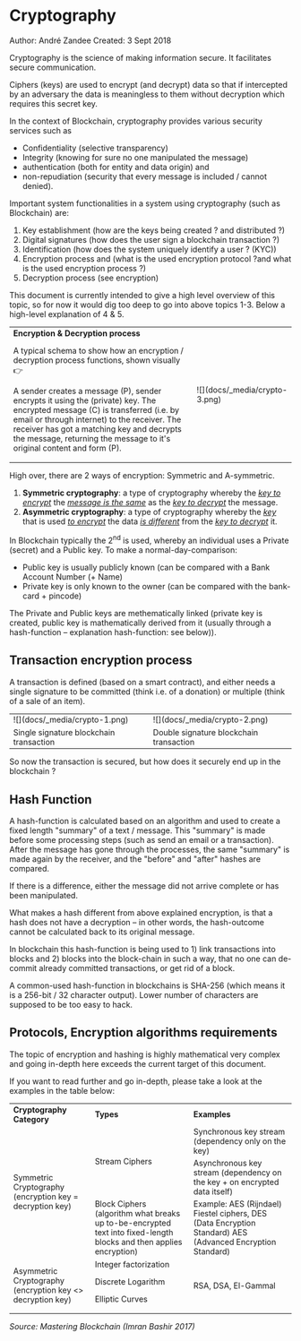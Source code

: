# Cryptography

Author: André Zandee
Created: 3 Sept 2018

Cryptography is the science of making information secure. It facilitates secure communication.

Ciphers (keys) are used to encrypt (and decrypt) data so that if intercepted by an adversary the data is meaningless to them without decryption which requires this secret key.

In the context of Blockchain, cryptography provides various security services such as 



*   Confidentiality 			(selective transparency)
*   Integrity			(knowing for sure no one manipulated the message)
*   authentication 			(both for entity and data origin) and 
*   non-repudiation		(security that every message is included / cannot denied).

Important system functionalities in a system using cryptography (such as Blockchain) are:



1.  Key establishment (how are the keys being created ? and distributed ?)
1.  Digital signatures (how does the user sign a blockchain transaction ?)
1.  Identification (how does the system uniquely identify a user ? (KYC))
1.  Encryption process and (what is the used encryption protocol ?and what is the used encryption process ?)
1.  Decryption process (see encryption)

This document is currently intended to give a high level overview of this topic, so for now it would dig too deep to go into above topics 1-3. Below a high-level explanation of 4 & 5.


<table>
  <tr>
   <td style="width: 65%"><strong>Encryption & Decryption process</strong>
<p>
A typical schema to show how an encryption / decryption process functions, shown visually 👉
<p>
A sender creates a message (P), sender encrypts it using the (private) key. The encrypted message (C) is transferred (i.e. by email or through internet) to the receiver. The receiver has got a matching key and decrypts the message, returning the message to it's original content and form (P).
   </td>
   <td>
	![](docs/_media/crypto-3.png)	
   </td>
  </tr>
</table>

High over, there are 2 ways of encryption: Symmetric and A-symmetric.


1.  **Symmetric cryptography**: a type of cryptography whereby the _<span style="text-decoration:underline;">key to encrypt</span>_ the _<span style="text-decoration:underline;">message is the same</span>_ as the _<span style="text-decoration:underline;">key to decrypt</span>_ the message.
1.  **Asymmetric cryptography**: a type of cryptography whereby the _<span style="text-decoration:underline;">key</span>_ that is used _<span style="text-decoration:underline;">to encrypt</span>_ the data _<span style="text-decoration:underline;">is different</span>_ from the _<span style="text-decoration:underline;">key to decrypt</span>_ it.

In Blockchain typically the 2<sup>nd</sup> is used, whereby an individual uses a Private (secret) and a Public key. To make a normal-day-comparison: 



*   Public key is usually publicly known (can be compared with a Bank Account Number (+ Name)
*   Private key is only known to the owner (can be compared with the bank-card + pincode)

The Private and Public keys are methematically linked (private key is created, public key is mathematically derived from it (usually through a hash-function – explanation hash-function: see below)).

## Transaction encryption process

A transaction is defined (based on a smart contract), and either needs a single signature to be committed (think i.e. of a donation) or multiple (think of a sale of an item). 


<table>
  <tr>
   <td>
	![](docs/_media/crypto-1.png)
   </td>
   <td>
	![](docs/_media/crypto-2.png)
   </td>
  </tr>
  <tr>
   <td>Single signature blockchain transaction
   </td>
   <td>Double signature blockchain transaction
   </td>
  </tr>
</table>


So now the transaction is secured, but how does it securely end up in the blockchain ?

## Hash Function

A hash-function is calculated based on an algorithm and used to create a fixed length "summary" of a text / message. This "summary" is made before some processing steps (such as send an email or a transaction). After the message has gone through the processes, the same "summary" is made again by the receiver, and the "before" and "after" hashes are compared. 

If there is a difference, either the message did not arrive complete or has been manipulated. 

What makes a hash different from above explained encryption, is that a hash does not have a decryption – in other words, the hash-outcome cannot be calculated back to its original message.

In blockchain this hash-function is being used to 1) link transactions into blocks and 2) blocks into the block-chain in such a way, that no one can de-commit already committed transactions, or get rid of a block.

A common-used hash-function in blockchains is SHA-256 (which means it is a 256-bit / 32 character  output). Lower number of characters are supposed to be too easy to hack.

## Protocols, Encryption algorithms requirements

The topic of encryption and hashing is highly mathematical very complex and going in-depth here exceeds the current target of this document.

If you want to read further and go in-depth, please take a look at the examples in the table below:


<table>
  <tr>
   <td><strong>Cryptography Category</strong>
   </td>
   <td><strong>Types</strong>
   </td>
   <td><strong>Examples</strong>
   </td>
  </tr>
  <tr>
   <td rowspan="3" >Symmetric Cryptography (encryption key = decryption key)
   </td>
   <td rowspan="2" >Stream Ciphers
   </td>
   <td>Synchronous key stream (dependency only on the key)
   </td>
  </tr>
  <tr>
   <td>Asynchronous key stream (dependency on the key  + on encrypted data itself)
   </td>
  </tr>
  <tr>
   <td>Block Ciphers (algorithm what breaks up to-be-encrypted text into fixed-length blocks and then applies encryption)
   </td>
   <td>Example: AES (Rijndael) Fiestel ciphers, DES (Data Encryption Standard) AES (Advanced Encryption Standard)
   </td>
  </tr>
  <tr>
   <td>Asymmetric Cryptography (encryption key <> decryption key)
   </td>
   <td>Integer factorization
<p>
Discrete Logarithm
<p>
Elliptic Curves
   </td>
   <td>RSA, DSA, El-Gammal
   </td>
  </tr>
</table>


_Source: Mastering Blockchain (Imran Bashir 2017)_


<!-- GD2md-html version 1.0β11 -->
